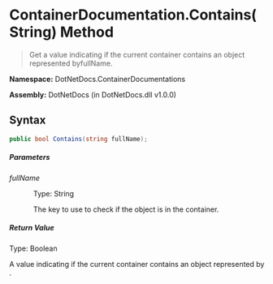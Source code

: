 # ContainerDocumentation.Contains(String) Method
> Get a value indicating if the current container contains an object represented byfullName.

**Namespace:** DotNetDocs.ContainerDocumentations

**Assembly:** DotNetDocs (in DotNetDocs.dll v1.0.0)
## Syntax
```csharp
public bool Contains(string fullName);
```
##### Parameters
*fullName*

&nbsp;&nbsp;&nbsp;&nbsp;&nbsp;&nbsp;&nbsp;&nbsp;&nbsp;&nbsp;&nbsp;&nbsp;Type: String

&nbsp;&nbsp;&nbsp;&nbsp;&nbsp;&nbsp;&nbsp;&nbsp;&nbsp;&nbsp;&nbsp;&nbsp;The key to use to check if the object is in the container.


##### Return Value
Type: Boolean

A value indicating if the current container contains an object represented by .

